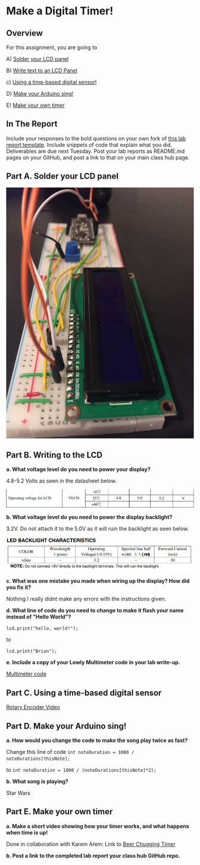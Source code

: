 # Make a Digital Timer!
 
## Overview
For this assignment, you are going to 

A) [Solder your LCD panel](#part-a-solder-your-lcd-panel)

B) [Write text to an LCD Panel](#part-b-writing-to-the-lcd) 

c) [Using a time-based digital sensor!](#part-c-using-a-time-based-digital-sensor)

D) [Make your Arduino sing!](#part-d-make-your-arduino-sing)

E) [Make your own timer](#part-e-make-your-own-timer) 
 
## In The Report
Include your responses to the bold questions on your own fork of [this lab report template](https://github.com/FAR-Lab/IDD-Fa18-Lab2). Include snippets of code that explain what you did. Deliverables are due next Tuesday. Post your lab reports as README.md pages on your GitHub, and post a link to that on your main class hub page.

## Part A. Solder your LCD panel

![a relative link](./IMG_2792.JPG)

## Part B. Writing to the LCD
 
**a. What voltage level do you need to power your display?**

4.8-5.2 Volts as seen in the datasheet below.

![a relative link](./Capture.PNG)

**b. What voltage level do you need to power the display backlight?**

3.2V. Do not attach it to the 5.0V as it will ruin the backlight as seen below.

![a relative link](./Capture3.PNG)
   
**c. What was one mistake you made when wiring up the display? How did you fix it?**

Nothing I really didnt make any errors with the instructions given. 


**d. What line of code do you need to change to make it flash your name instead of "Hello World"?**

```
lcd.print("hello, world!");
```
to 
```
lcd.print("Brian");
```
 
**e. Include a copy of your Lowly Multimeter code in your lab write-up.**

[Multimeter code](https://github.com/bripfaff/IDD-Fa18-Lab2/blob/master/my_multimeter.ino)

## Part C. Using a time-based digital sensor

[Rotary Encoder Video](https://youtu.be/78G9kaUlpD0)


## Part D. Make your Arduino sing!

**a. How would you change the code to make the song play twice as fast?**

Change this line of code ``` int noteDuration = 1000 / noteDurations[thisNote]; ```

to ```int noteDuration = 1000 / (noteDurations[thisNote]*2); ```

**b. What song is playing?**

Star Wars

## Part E. Make your own timer

**a. Make a short video showing how your timer works, and what happens when time is up!**


Done in collaboration with Karem Arem: Link to [Beer Chugging Timer](https://www.youtube.com/watch?v=Po7BjSpJiNE)

**b. Post a link to the completed lab report your class hub GitHub repo.**
